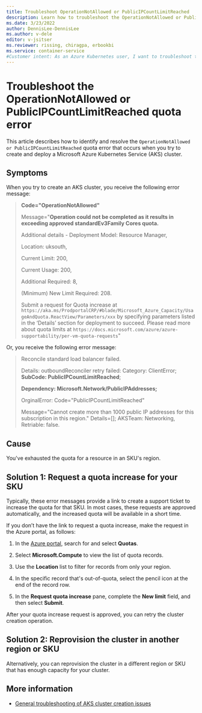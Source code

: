 ```yaml
---
title: Troubleshoot OperationNotAllowed or PublicIPCountLimitReached
description: Learn how to troubleshoot the OperationNotAllowed or PublicIPCountLimitReached quota error when you try to create and deploy an Azure Kubernetes Service (AKS) cluster.
ms.date: 3/23/2022
author: DennisLee-DennisLee
ms.author: v-dele
editor: v-jsitser
ms.reviewer: rissing, chiragpa, erbookbi
ms.service: container-service
#Customer intent: As an Azure Kubernetes user, I want to troubleshoot the OperationNotAllowed or PublicIPCountLimitReached quota error code so that I can successfully create and deploy an Azure Kubernetes Service (AKS) cluster.
---
```

# Troubleshoot the OperationNotAllowed or PublicIPCountLimitReached quota error
 
This article describes how to identify and resolve the `OperationNotAllowed or PublicIPCountLimitReached` quota error that occurs when you try to create and deploy a Microsoft Azure Kubernetes Service (AKS) cluster.

## Symptoms

When you try to create an AKS cluster, you receive the following error message:

> **Code="OperationNotAllowed"**
>
> Message="**Operation could not be completed as it results in exceeding approved standardEv3Family Cores quota.**
>
> Additional details - Deployment Model: Resource Manager,
>
> Location: uksouth,
>
> Current Limit: 200,
>
> Current Usage: 200,
>
> Additional Required: 8,
>
> (Minimum) New Limit Required: 208.
>
> Submit a request for Quota increase at `https://aka.ms/ProdportalCRP/#blade/Microsoft_Azure_Capacity/UsageAndQuota.ReactView/Parameters/xxx` by specifying parameters listed in the ‘Details’ section for deployment to succeed. Please read more about quota limits at `https://docs.microsoft.com/azure/azure-supportability/per-vm-quota-requests`"

Or, you receive the following error message:

> Reconcile standard load balancer failed.
>
> Details: outboundReconciler retry failed: Category: ClientError; **SubCode: PublicIPCountLimitReached**;
>
> **Dependency: Microsoft.Network/PublicIPAddresses;**
>
> OrginalError: Code="PublicIPCountLimitReached"
>
> Message="Cannot create more than 1000 public IP addresses for this subscription in this region." Details=[]; AKSTeam: Networking, Retriable: false.

## Cause

You've exhausted the quota for a resource in an SKU's region.

## Solution 1: Request a quota increase for your SKU

Typically, these error messages provide a link to create a support ticket to increase the quota for that SKU. In most cases, these requests are approved automatically, and the increased quota will be available in a short time.

If you don’t have the link to request a quota increase, make the request in the Azure portal, as follows:

1. In the [Azure portal](https://portal.azure.com), search for and select **Quotas**.

1. Select **Microsoft.Compute** to view the list of quota records.

1. Use the **Location** list to filter for records from only your region.

1. In the specific record that's out-of-quota, select the pencil icon at the end of the record row.

1. In the **Request quota increase** pane, complete the **New limit** field, and then select **Submit**.

After your quota increase request is approved, you can retry the cluster creation operation.

## Solution 2: Reprovision the cluster in another region or SKU

Alternatively, you can reprovision the cluster in a different region or SKU that has enough capacity for your cluster.

## More information

- [General troubleshooting of AKS cluster creation issues](troubleshoot-aks-cluster-creation-issues.md)
